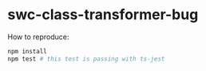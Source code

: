 # swc-class-transformer-bug

How to reproduce:

```bash
npm install
npm test # this test is passing with ts-jest
```